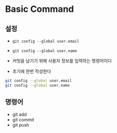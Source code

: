 # Basic Command

## 설정

- `git config --global user.email`
- `git config --global user.name`

- 커밋을 남기기 위해 사용자 정보를 입력하는 명령어이다
- 초기에 한번 작성한다

```bash
git config --global user.email
git config --global user.name
```

## 명령어

- git add
- git commit
- git push
